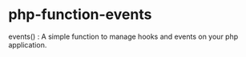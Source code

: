 php-function-events
===================

events() : A simple function to manage hooks and events on your php application.



